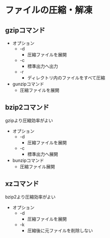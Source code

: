 # ファイルの圧縮・解凍

## gzipコマンド

- オプション
    - -d 
        - 圧縮ファイルを展開
    - -c
        - 標準出力へ出力
    - -r
        - ディレクトリ内のファイルをすべて圧縮
- gunzipコマンド
    - 圧縮ファイルを展開

## bzip2コマンド

gzipより圧縮効率がよい

- オプション
    - -d
        - 圧縮ファイルを展開
    - -c
        - 標準出力へ展開
- bunzipコマンド
    - 圧縮ファイル展開

## xzコマンド

bzip2より圧縮効率がよい

- オプション
    - -d
        - 圧縮ファイルを展開
    - -k
        - 圧縮後に元ファイルを削除しない
